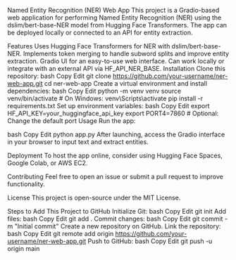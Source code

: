Named Entity Recognition (NER) Web App
This project is a Gradio-based web application for performing Named Entity Recognition (NER) using the dslim/bert-base-NER model from Hugging Face Transformers. The app can be deployed locally or connected to an API for entity extraction.

Features
Uses Hugging Face Transformers for NER with dslim/bert-base-NER.
Implements token merging to handle subword splits and improve entity extraction.
Gradio UI for an easy-to-use web interface.
Can work locally or integrate with an external API via HF_API_NER_BASE.
Installation
Clone this repository:
bash
Copy
Edit
git clone https://github.com/your-username/ner-web-app.git
cd ner-web-app
Create a virtual environment and install dependencies:
bash
Copy
Edit
python -m venv venv
source venv/bin/activate  # On Windows: venv\Scripts\activate
pip install -r requirements.txt
Set up environment variables:
bash
Copy
Edit
export HF_API_KEY=your_huggingface_api_key
export PORT4=7860  # Optional: Change the default port
Usage
Run the app:

bash
Copy
Edit
python app.py
After launching, access the Gradio interface in your browser to input text and extract entities.

Deployment
To host the app online, consider using Hugging Face Spaces, Google Colab, or AWS EC2.

Contributing
Feel free to open an issue or submit a pull request to improve functionality.

License
This project is open-source under the MIT License.

Steps to Add This Project to GitHub
Initialize Git:
bash
Copy
Edit
git init
Add files:
bash
Copy
Edit
git add .
Commit changes:
bash
Copy
Edit
git commit -m "Initial commit"
Create a new repository on GitHub.
Link the repository:
bash
Copy
Edit
git remote add origin https://github.com/your-username/ner-web-app.git
Push to GitHub:
bash
Copy
Edit
git push -u origin main

